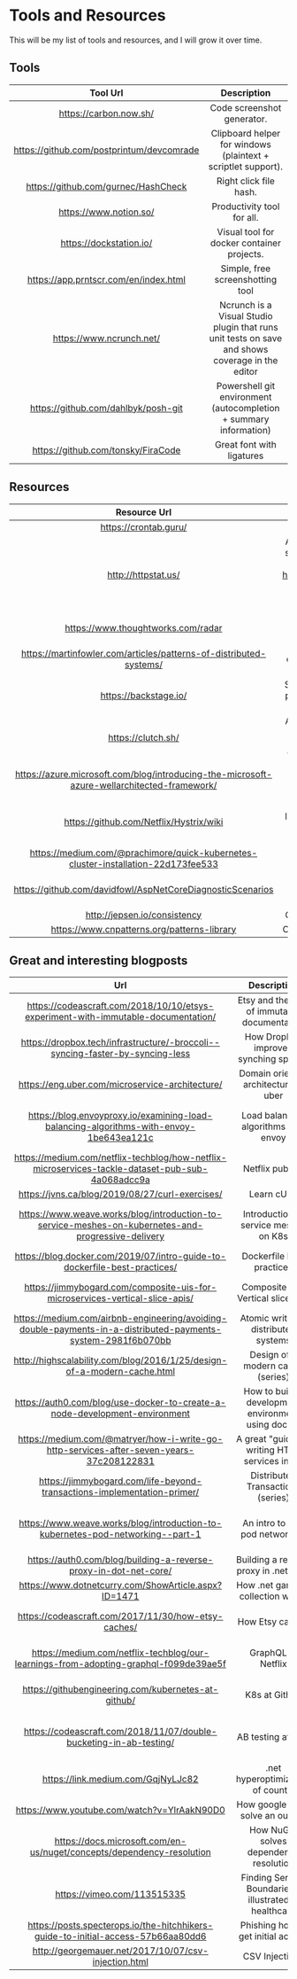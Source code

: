 # Tools and Resources
This will be my list of tools and resources, and I will grow it over time.

## Tools
| Tool Url | Description |
| :------: | :----------: |
| https://carbon.now.sh/ | Code screenshot generator.   |
| https://github.com/postprintum/devcomrade   | Clipboard helper for windows (plaintext + scriptlet support). |
| https://github.com/gurnec/HashCheck | Right click file hash.|
| https://www.notion.so/ | Productivity tool for all. |
| https://dockstation.io/ | Visual tool for docker container projects. |
| https://app.prntscr.com/en/index.html | Simple, free screenshotting tool |
|https://www.ncrunch.net/ |Ncrunch is a Visual Studio plugin that runs unit tests on save and shows coverage in the editor|
|https://github.com/dahlbyk/posh-git| Powershell git environment (autocompletion + summary information)|
|https://github.com/tonsky/FiraCode| Great font with ligatures|

## Resources
| Resource Url | Description |
| :----------: | :---------: |
| https://crontab.guru/ | Crontab helper.|
| http://httpstat.us/ | Awesome api to test statuscode handling – just request http://httpstat.us/418 or any other (Supported) status code. |
| https://www.thoughtworks.com/radar | Thoughtworks technology radar |
|https://martinfowler.com/articles/patterns-of-distributed-systems/ |Patterns of distributed systems (series)|
|https://backstage.io/ |Spotify backstage, a platform for building developer portals|
|https://clutch.sh/ |Another platform for building developer portals and workflows (by Lyft)|
|https://azure.microsoft.com/blog/introducing-the-microsoft-azure-wellarchitected-framework/ |Microsft well architecture framework|
|https://github.com/Netflix/Hystrix/wiki| Netflix resiliency library, read the wiki to learn about resiliency|
|https://medium.com/@prachimore/quick-kubernetes-cluster-installation-22d173fee533| K8s installation cheatsheet|
|https://github.com/davidfowl/AspNetCoreDiagnosticScenarios| Best practices of async/await .net Core|
|http://jepsen.io/consistency| Consistency models|
|https://www.cnpatterns.org/patterns-library| Cloud native patterns|

## Great and interesting blogposts
| Url | Description | Tags |
| :-: | :---------: | :--: | 
| https://codeascraft.com/2018/10/10/etsys-experiment-with-immutable-documentation/ |Etsy and the idea of immutable documentation| Idea |
|https://dropbox.tech/infrastructure/-broccoli--syncing-faster-by-syncing-less |How DropBox improved synching speeds| Optimization, Syncing |
|https://eng.uber.com/microservice-architecture/ | Domain oriented architecture at uber | Architecture, Distributed systems |
|https://blog.envoyproxy.io/examining-load-balancing-algorithms-with-envoy-1be643ea121c | Load balancing algorithms with envoy| Load Balancing, Distributed Systems|
|https://medium.com/netflix-techblog/how-netflix-microservices-tackle-dataset-pub-sub-4a068adcc9a |Netflix pubsub| Eventing, Distributed Systems|
|https://jvns.ca/blog/2019/08/27/curl-exercises/| Learn cURL| HTTP, REST|
|https://www.weave.works/blog/introduction-to-service-meshes-on-kubernetes-and-progressive-delivery| Introduction to service meshes on K8s| Distributed Systems, Kubernetes, Networking|
|https://blog.docker.com/2019/07/intro-guide-to-dockerfile-best-practices/| Dockerfile best practices| Docker, Best Practices |
|https://jimmybogard.com/composite-uis-for-microservices-vertical-slice-apis/| Composite UIs, Vertical slice apis| Distributed Systems, Architecture|
|https://medium.com/airbnb-engineering/avoiding-double-payments-in-a-distributed-payments-system-2981f6b070bb |Atomic writes in distributed systems | Distributed Systems, Transactions|
|http://highscalability.com/blog/2016/1/25/design-of-a-modern-cache.html| Design of a modern cache (series)| Distributed Systems, Caching |
|https://auth0.com/blog/use-docker-to-create-a-node-development-environment |How to build a development environment using docker| Docker, Node |
|https://medium.com/@matryer/how-i-write-go-http-services-after-seven-years-37c208122831| A great "guide" to writing HTTP services in Go| Go, REST, Best Practices |
|https://jimmybogard.com/life-beyond-transactions-implementation-primer/| Distributed Transactions (series)| Distributed Systems, Transactions |
|https://www.weave.works/blog/introduction-to-kubernetes-pod-networking--part-1| An intro to K8s pod networking| Kubernetes, Networking, Distributed Systems |
|https://auth0.com/blog/building-a-reverse-proxy-in-dot-net-core/| Building a reverse proxy in .net Core| .Net, Networking |
|https://www.dotnetcurry.com/ShowArticle.aspx?ID=1471| How .net garbage collection works| .Net |
|https://codeascraft.com/2017/11/30/how-etsy-caches/| How Etsy caches | Caching, Distributed Systems |
|https://medium.com/netflix-techblog/our-learnings-from-adopting-graphql-f099de39ae5f| GraphQL at Netflix| GraphQL, Storage, REST|
|https://githubengineering.com/kubernetes-at-github/ |K8s at Github| Kubernetes, Distributed Systems|
|https://codeascraft.com/2018/11/07/double-bucketing-in-ab-testing/ |AB testing at Etsy| Distributed Systems, Networking, Testing |
|https://link.medium.com/GqjNyLJc82| .net hyperoptimization of count()| .Net |
|https://www.youtube.com/watch?v=YlrAakN90D0 | How google SREs solve an outage | Best Practices|
|https://docs.microsoft.com/en-us/nuget/concepts/dependency-resolution| How NuGet solves dependency resolution| .Net, NuGet |
|https://vimeo.com/113515335 | Finding Service Boundaries – illustrated in healthcare | DDD, Distributed Systems|
|https://posts.specterops.io/the-hitchhikers-guide-to-initial-access-57b66aa80dd6|Phishing how to get initial access|Security, Phishing |
|http://georgemauer.net/2017/10/07/csv-injection.html|CSV Injections| Security, Injections|
